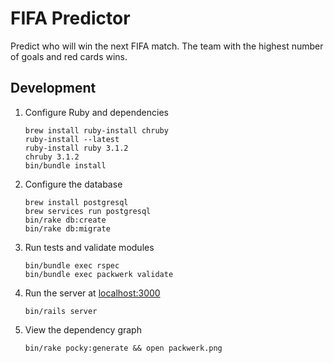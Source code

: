 # FIFA Predictor

Predict who will win the next FIFA match.
The team with the highest number of goals and red cards wins.

## Development

1.  Configure Ruby and dependencies
    ```shell
    brew install ruby-install chruby
    ruby-install --latest
    ruby-install ruby 3.1.2
    chruby 3.1.2
    bin/bundle install
    ```

1.  Configure the database
    ```shell
    brew install postgresql
    brew services run postgresql
    bin/rake db:create
    bin/rake db:migrate
    ```

1.  Run tests and validate modules
    ```shell
    bin/bundle exec rspec
    bin/bundle exec packwerk validate
    ```

1.  Run the server at [localhost:3000](http://localhost:3000)
    ```shell
    bin/rails server
    ```

1.  View the dependency graph
    ```shell
    bin/rake pocky:generate && open packwerk.png
    ```